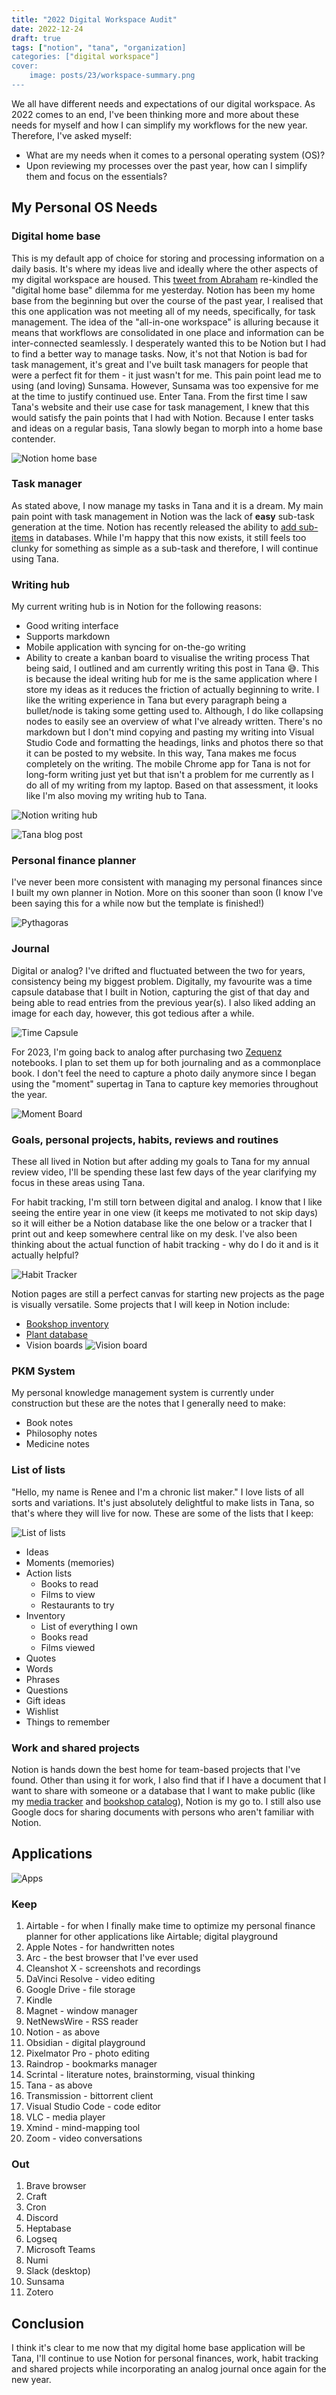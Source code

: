 ```yaml
---
title: "2022 Digital Workspace Audit"
date: 2022-12-24
draft: true
tags: ["notion", "tana", "organization]
categories: ["digital workspace"]
cover:
    image: posts/23/workspace-summary.png
---
```


We all have different needs and expectations of our digital workspace. As 2022 comes to an end, I've been thinking more and more about these needs for myself and how I can simplify my workflows for the new year. Therefore, I've asked myself:
- What are my needs when it comes to a personal operating system (OS)?
- Upon reviewing my processes over the past year, how can I simplify them and focus on the essentials?

## My Personal OS Needs
### Digital home base
This is my default app of choice for storing and processing information on a daily basis. It's where my ideas live and ideally where the other aspects of my digital workspace are housed. This [tweet from Abraham](https://twitter.com/Aaebraham01/status/1606270827892133888?s=20&t=X-2EA6NfxEDl2ZE_ikMxRg) re-kindled the "digital home base" dilemma for me yesterday. Notion has been my home base from the beginning but over the course of the past year, I realised that this one application was not meeting all of my needs, specifically, for task management. The idea of the "all-in-one workspace" is alluring because it means that workflows are consolidated in one place and information can be inter-connected seamlessly. I desperately wanted this to be Notion but I had to find a better way to manage tasks. Now, it's not that Notion is bad for task management, it's great and I've built task managers for people that were a perfect fit for them - it just wasn't for me. This pain point lead me to using (and loving) Sunsama. However, Sunsama was too expensive for me at the time to justify continued use. Enter Tana. From the first time I saw Tana's website and their use case for task management, I  knew that this would satisfy the pain points that I had with Notion. Because I enter tasks and ideas on a regular basis, Tana slowly began to morph into a home base contender.

![Notion home base](/posts/23/notion-after.png)

### Task manager
As stated above, I now manage my tasks in Tana and it is a dream. My main pain point with task management in Notion was the lack of **easy** sub-task generation at the time. Notion has recently released the ability to [add sub-items](https://www.notion.so/help/guides/tasks-manageable-steps-sub-tasks-dependencies) in databases. While I'm happy that this now exists, it still feels too clunky for something as simple as a sub-task and therefore, I will continue using Tana. 

### Writing hub 
My current writing hub is in Notion for the following reasons:
- Good writing interface
- Supports markdown 
- Mobile application with syncing for on-the-go writing 
- Ability to create a kanban board to visualise the writing process
That being said, I outlined and am currently writing this post in Tana 😅. This is because the ideal writing hub for me is the same application where I store my ideas as it reduces the friction of actually beginning to write. I like the writing experience in Tana but every paragraph being a bullet/node is taking some getting used to. Although, I do like collapsing nodes to easily see an overview of what I've already written. There's no markdown but I don't mind copying and pasting my writing into Visual Studio Code and formatting the headings, links and photos there so that it can be posted to my website. In this way, Tana makes me focus completely on the writing. The mobile Chrome app for Tana is not for long-form writing just yet but that isn't a problem for me currently as I do all of my writing from my laptop. Based on that assessment, it looks like I'm also moving my writing hub to Tana.

![Notion writing hub](/posts/23/notion-writing-hub.png)

![Tana blog post](/posts/23/tana-this-blog.png)

### Personal finance planner 
I've never been more consistent with managing my personal finances since I built my own planner in Notion. More on this sooner than soon (I know I've been saying this for a while now but the template is finished!) 

![Pythagoras](/posts/23/notion-pythagoras.png)

### Journal 
Digital or analog? I've drifted and fluctuated between the two for years, consistency being my biggest problem. Digitally, my favourite was a time capsule database that I built in Notion, capturing the gist of that day and being able to read entries from the previous year(s). I also liked adding an image for each day, however, this got tedious after a while. 

![Time Capsule](/posts/23/notion-time-capsule.png)

For 2023, I'm going back to analog after purchasing two [Zequenz](https://www.amazon.com/stores/Zequenz/page/1492DEFD-01C7-48CE-B592-78ECA343CCFF) notebooks. I plan to set them up for both journaling and as a commonplace book. I don't feel the need to capture a photo daily anymore since I began using the "moment" supertag in Tana to capture key memories throughout the year. 

![Moment Board](/posts/23/tana-moments.png)

### Goals, personal projects, habits, reviews and routines
These all lived in Notion but after adding my goals to Tana for my annual review video, I'll be spending these last few days of the year clarifying my focus in these areas using Tana. 

For habit tracking, I'm still torn between digital and analog. I know that I like seeing the entire year in one view (it keeps me motivated to not skip days) so it will either be a Notion database like the one below or a tracker that I print out and keep somewhere central like on my desk. I've also been thinking about the actual function of habit tracking - why do I do it and is it actually helpful?

![Habit Tracker](/posts/23/notion-habit-tracker.png)

Notion pages are still a perfect canvas for starting new projects as the page is visually versatile. Some projects that I will keep in Notion include:
- [Bookshop inventory](https://twitter.com/reneedefour/status/1571968371926646784?s=20&t=X-2EA6NfxEDl2ZE_ikMxRg) 
- [Plant database](https://twitter.com/reneedefour/status/1571519044238327808?s=20&t=X-2EA6NfxEDl2ZE_ikMxRg)
- Vision boards 
![Vision board](/posts/23/notion-vision-board.png)
 

### PKM System
My personal knowledge management system is currently under construction but these are the notes that I generally need to make:
- Book notes 
- Philosophy notes
- Medicine notes

### List of lists
"Hello, my name is Renee and I'm a chronic list maker." I love lists of all sorts and variations. It's just absolutely delightful to make lists in Tana, so that's where they will live for now. These are some of the lists that I keep: 

![List of lists](/posts/23/tana-lists.png)

- Ideas
- Moments (memories)
- Action lists
    - Books to read
    - Films to view
    - Restaurants to try
- Inventory
    - List of everything I own 
    - Books read
    - Films viewed 
- Quotes
- Words
- Phrases
- Questions
- Gift ideas
- Wishlist
- Things to remember 

### Work and shared projects
Notion is hands down the best home for team-based projects that I've found. Other than using it for work, I also find that if I have a document that I want to share with someone or a database that I want to make public (like my [media tracker](https://reneedefour.notion.site/d47634fdee4648a283f11c491bda9e29?v=01064295c31d484dadb340e362b8c7fb) and [bookshop catalog](https://cafeofmusings.notion.site/cafeofmusings/ef53b733765b4d65bd589a6a3b37d4d3?v=04ec026195024d11ad5083ec8ddb72aa)), Notion is my go to. I still also use Google docs for sharing documents with persons who aren't familiar with Notion.

## Applications 

![Apps](/posts/23/all-apps.png)

### Keep
1. Airtable - for when I finally make time to optimize my personal finance planner for other applications like Airtable; digital playground
2. Apple Notes - for handwritten notes
3. Arc - the best browser that I've ever used
4. Cleanshot X - screenshots and recordings
5. DaVinci Resolve - video editing
6. Google Drive - file storage
7. Kindle
8. Magnet - window manager
9. NetNewsWire - RSS reader
10. Notion - as above
11. Obsidian - digital playground
12. Pixelmator Pro - photo editing
13. Raindrop - bookmarks manager
14. Scrintal - literature notes, brainstorming, visual thinking
15. Tana - as above
16. Transmission - bittorrent client
17. Visual Studio Code - code editor
18. VLC - media player
19. Xmind - mind-mapping tool
20. Zoom - video conversations

### Out
1. Brave browser
2. Craft
3. Cron
4. Discord
5. Heptabase
6. Logseq
7. Microsoft Teams
8. Numi
9. Slack (desktop)
10. Sunsama
11. Zotero

## Conclusion

I think it's clear to me now that my digital home base application will be Tana, I'll continue to use Notion for personal finances, work, habit tracking and shared projects while incorporating an analog journal once again for the new year.